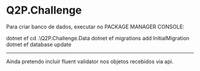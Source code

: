 # Q2P.Challenge

Para criar banco de dados, executar no PACKAGE MANAGER CONSOLE:

dotnet ef
cd .\Q2P.Challenge.Data
dotnet ef migrations add InitialMigration
dotnet ef database update


-------------------------------------------------------------------------------------------


Ainda pretendo incluir fluent validator nos objetos recebidos via api.

